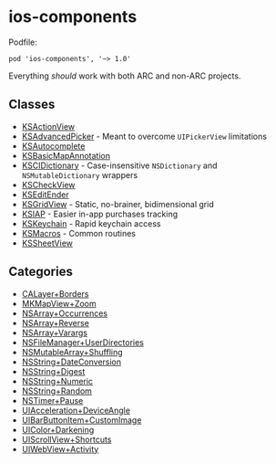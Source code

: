 # ios-components

Podfile:

    pod 'ios-components', '~> 1.0'

Everything _should_ work with both ARC and non-ARC projects.

## Classes

- [KSActionView](Components/Classes/KSActionView)
- [KSAdvancedPicker](Components/Classes/KSAdvancedPicker) - Meant to overcome `UIPickerView` limitations
- [KSAutocomplete](Components/Classes/KSAutocomplete)
- [KSBasicMapAnnotation](Components/Classes/KSBasicMapAnnotation)
- [KSCIDictionary](Components/Classes/KSCIDictionary) - Case-insensitive `NSDictionary` and `NSMutableDictionary` wrappers
- [KSCheckView](Components/Classes/KSCheckView)
- [KSEditEnder](Components/Classes/KSEditEnder)
- [KSGridView](Components/Classes/KSGridView) - Static, no-brainer, bidimensional grid
- [KSIAP](Components/Classes/KSIAP) - Easier in-app purchases tracking
- [KSKeychain](Components/Classes/KSKeychain) - Rapid keychain access
- [KSMacros](Components/Classes/KSMacros) - Common routines
- [KSSheetView](Components/Classes/KSSheetView)

## Categories

- [CALayer+Borders](Components/Categories/CALayer+Borders)
- [MKMapView+Zoom](Components/Categories/MKMapView+Zoom)
- [NSArray+Occurrences](Components/Categories/NSArray+Occurrences)
- [NSArray+Reverse](Components/Categories/NSArray+Reverse)
- [NSArray+Varargs](Components/Categories/NSArray+Varargs)
- [NSFileManager+UserDirectories](Components/Categories/NSFileManager+UserDirectories)
- [NSMutableArray+Shuffling](Components/Categories/NSMutableArray+Shuffling)
- [NSString+DateConversion](Components/Categories/NSString+DateConversion)
- [NSString+Digest](Components/Categories/NSString+Digest)
- [NSString+Numeric](Components/Categories/NSString+Numeric)
- [NSString+Random](Components/Categories/NSString+Random)
- [NSTimer+Pause](Components/Categories/NSTimer+Pause)
- [UIAcceleration+DeviceAngle](Components/Categories/UIAcceleration+DeviceAngle)
- [UIBarButtonItem+CustomImage](Components/Categories/UIBarButtonItem+CustomImage)
- [UIColor+Darkening](Components/Categories/UIColor+Darkening)
- [UIScrollView+Shortcuts](Components/Categories/UIScrollView+Shortcuts)
- [UIWebView+Activity](Components/Categories/UIWebView+Activity)
